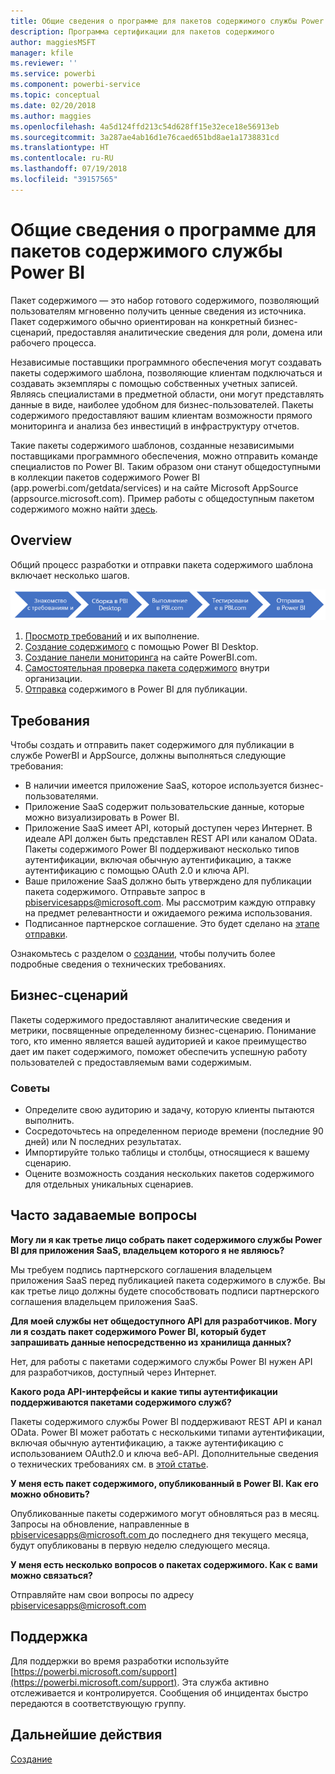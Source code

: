 ```yaml
---
title: Общие сведения о программе для пакетов содержимого службы Power BI
description: Программа сертификации для пакетов содержимого
author: maggiesMSFT
manager: kfile
ms.reviewer: ''
ms.service: powerbi
ms.component: powerbi-service
ms.topic: conceptual
ms.date: 02/20/2018
ms.author: maggies
ms.openlocfilehash: 4a5d124ffd213c54d628ff15e32ece18e56913eb
ms.sourcegitcommit: 3a287ae4ab16d1e76caed651bd8ae1a1738831cd
ms.translationtype: HT
ms.contentlocale: ru-RU
ms.lasthandoff: 07/19/2018
ms.locfileid: "39157565"
---
```

# <a name="overview-of-the-power-bi-service-content-pack-program"></a>Общие сведения о программе для пакетов содержимого службы Power BI
Пакет содержимого — это набор готового содержимого, позволяющий пользователям мгновенно получить ценные сведения из источника. Пакет содержимого обычно ориентирован на конкретный бизнес-сценарий, предоставляя аналитические сведения для роли, домена или рабочего процесса.

Независимые поставщики программного обеспечения могут создавать пакеты содержимого шаблона, позволяющие клиентам подключаться и создавать экземпляры с помощью собственных учетных записей. Являясь специалистами в предметной области, они могут представлять данные в виде, наиболее удобном для бизнес-пользователей. Пакеты содержимого предоставляют вашим клиентам возможности прямого мониторинга и анализа без инвестиций в инфраструктуру отчетов.

Такие пакеты содержимого шаблонов, созданные независимыми поставщиками программного обеспечения, можно отправить команде специалистов по Power BI. Таким образом они станут общедоступными в коллекции пакетов содержимого Power BI (app.powerbi.com/getdata/services) и на сайте Microsoft AppSource (appsource.microsoft.com). Пример работы с общедоступным пакетом содержимого можно найти [здесь](template-content-pack-experience.md).

## <a name="overview"></a>Overview
Общий процесс разработки и отправки пакета содержимого шаблона включает несколько шагов.

 ![Процесс](media/service-content-pack-overview/developer-content-pack-overview.png)

1. [Просмотр требований](#requirements) и их выполнение.
2. [Создание содержимого](template-content-pack-authoring.md#queries) с помощью Power BI Desktop.
3. [Создание панели мониторинга](template-content-pack-authoring.md#dashboard) на сайте PowerBI.com.
4. [Самостоятельная проверка пакета содержимого](template-content-pack-testing.md) внутри организации.
5. [Отправка](template-content-pack-testing.md#submission) содержимого в Power BI для публикации.

<a name="requirements"></a>

## <a name="requirements"></a>Требования
Чтобы создать и отправить пакет содержимого для публикации в службе PowerBI и AppSource, должны выполняться следующие требования:

* В наличии имеется приложение SaaS, которое используется бизнес-пользователями.
* Приложение SaaS содержит пользовательские данные, которые можно визуализировать в Power BI.
* Приложение SaaS имеет API, который доступен через Интернет. В идеале API должен быть представлен REST API или каналом OData. Пакеты содержимого Power BI поддерживают несколько типов аутентификации, включая обычную аутентификацию, а также аутентификацию с помощью OAuth 2.0 и ключа API. 
* Ваше приложение SaaS должно быть утверждено для публикации пакета содержимого. Отправьте запрос в pbiservicesapps@microsoft.com. Мы рассмотрим каждую отправку на предмет релевантности и ожидаемого режима использования. 
* Подписанное партнерское соглашение. Это будет сделано на [этапе отправки](template-content-pack-testing.md#submission).

Ознакомьтесь с разделом о [создании](template-content-pack-authoring.md), чтобы получить более подробные сведения о технических требованиях.

## <a name="business-scenario"></a>Бизнес-сценарий
Пакеты содержимого предоставляют аналитические сведения и метрики, посвященные определенному бизнес-сценарию. Понимание того, кто именно является вашей аудиторией и какое преимущество дает им пакет содержимого, поможет обеспечить успешную работу пользователей с предоставляемым вами содержимым.

### <a name="tips"></a>Советы
* Определите свою аудиторию и задачу, которую клиенты пытаются выполнить.  
* Сосредоточьтесь на определенном периоде времени (последние 90 дней) или N последних результатах.  
* Импортируйте только таблицы и столбцы, относящиеся к вашему сценарию.  
* Оцените возможность создания нескольких пакетов содержимого для отдельных уникальных сценариев.  

## <a name="frequently-asked-questions"></a>Часто задаваемые вопросы
**Могу ли я как третье лицо собрать пакет содержимого службы Power BI для приложения SaaS, владельцем которого я не являюсь?**

Мы требуем подпись партнерского соглашения владельцем приложения SaaS перед публикацией пакета содержимого в службе. Вы как третье лицо должны будете способствовать подписи партнерского соглашения владельцем приложения SaaS.

**Для моей службы нет общедоступного API для разработчиков. Могу ли я создать пакет содержимого Power BI, который будет запрашивать данные непосредственно из хранилища данных?**

Нет, для работы с пакетами содержимого службы Power BI нужен API для разработчиков, доступный через Интернет.

**Какого рода API-интерфейсы и какие типы аутентификации поддерживаются пакетами содержимого служб?**

Пакеты содержимого службы Power BI поддерживают REST API и канал OData. Power BI может работать с несколькими типами аутентификации, включая обычную аутентификацию, а также аутентификацию с использованием OAuth2.0 и ключа веб-API. Дополнительные сведения о технических требованиях см. в [этой статье](template-content-pack-authoring.md#dashboard).

**У меня есть пакет содержимого, опубликованный в Power BI. Как его можно обновить?**

Опубликованные пакеты содержимого могут обновляться раз в месяц. Запросы на обновление, направленные в [ pbiservicesapps@microsoft.com ](mailto:pbiservicesapps@microsoft.com) до последнего дня текущего месяца, будут опубликованы в первую неделю следующего месяца.

**У меня есть несколько вопросов о пакетах содержимого. Как с вами можно связаться?**

Отправляйте нам свои вопросы по адресу [pbiservicesapps@microsoft.com](mailto:pbiservicesapps@microsoft.com)

## <a name="support"></a>Поддержка
Для поддержки во время разработки используйте [https://powerbi.microsoft.com/support](https://powerbi.microsoft.com/support). Эта служба активно отслеживается и контролируется. Сообщения об инцидентах быстро передаются в соответствующую группу.

## <a name="next-step"></a>Дальнейшие действия
[Создание](template-content-pack-authoring.md)